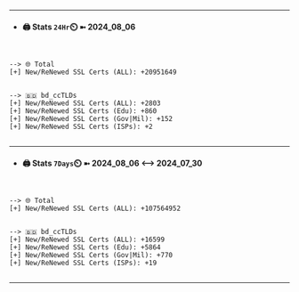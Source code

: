 

---
- #### 🖨️ **Stats** `24Hr`⏲️ ➼ 2024_08_06
```console


--> 🌐 Total
[+] New/ReNewed SSL Certs (ALL): +20951649


--> 🇧🇩 bd_ccTLDs
[+] New/ReNewed SSL Certs (ALL): +2803
[+] New/ReNewed SSL Certs (Edu): +860
[+] New/ReNewed SSL Certs (Gov|Mil): +152
[+] New/ReNewed SSL Certs (ISPs): +2


```

---
- #### 🖨️ **Stats** `7Days`⏲️ ➼ 2024_08_06 <--> 2024_07_30
```console


--> 🌐 Total
[+] New/ReNewed SSL Certs (ALL): +107564952


--> 🇧🇩 bd_ccTLDs
[+] New/ReNewed SSL Certs (ALL): +16599
[+] New/ReNewed SSL Certs (Edu): +5864
[+] New/ReNewed SSL Certs (Gov|Mil): +770
[+] New/ReNewed SSL Certs (ISPs): +19


```

---

